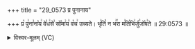 +++
title = "29_0573 प्र पुनानाय"

+++
प्र꣡ पु꣢ना꣣ना꣡य꣢ वे꣣ध꣢से꣣ सो꣡मा꣢य꣣ व꣡च꣢ उच्यते। भृ꣣तिं꣡ न भ꣢꣯रा म꣣ति꣡भि꣢र्जु꣣जो꣡ष꣢ते ॥ 29:0573 ॥

<details><summary>विस्वर-मूलम् (VC)</summary>

प्र पुनानाय वेधसे सोमाय वच उच्यते । भृतिं न भरा मतिभिर्जुजोषते ॥५७३॥
</details>